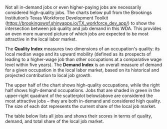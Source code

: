 Not all in-demand jobs or even higher-paying jobs are necessarily considered high-quality jobs. The charts below pull from the Brookings Institution’s Texas Workforce Development Toolkit (https://brookingswof.shinyapps.io/TX_workforce_dev_app/) to show the intersection between job quality and job demand in this WDA. This provides an even more nuanced picture of which jobs are expected to be most attractive in the local labor market.

The **Quality Index** measures two dimensions of an occupation's quality: its local median wage and its upward mobility (defined as its prospects of leading to a higher-wage job than other occupations at a comparative wage level within five years). The **Demand Index** is an overall measure of demand for a given occupation in the local labor market, based on its historical and projected contribution to local job growth.

The upper half of the chart shows high-quality occupations, while the right half shows high-demand occupations. Jobs that are shaded in green in the upper-right quadrant of the scatterplot below/above are considered the most attractive jobs – they are both in-demand and considered high quality. The size of each dot represents the current share of the local job market.

The table below lists all jobs and shows their scores in terms of quality, demand, and total share of the local job market.